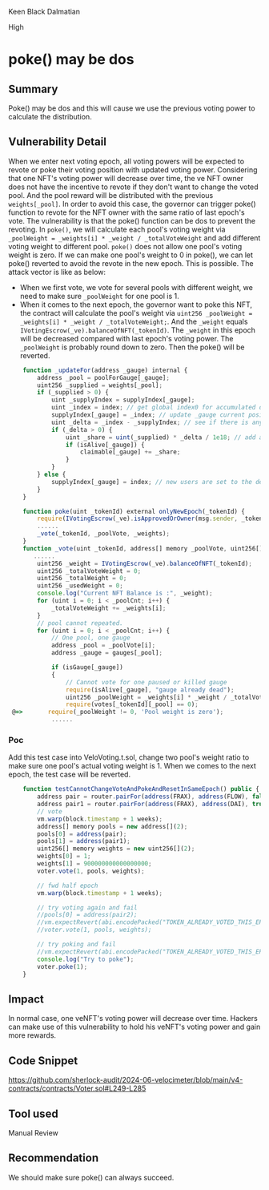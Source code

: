 Keen Black Dalmatian

High

# poke() may be dos

## Summary
Poke() may be dos and this will cause we use the previous voting power to calculate the distribution.

## Vulnerability Detail
When we enter next voting epoch, all voting powers will be expected to revote or poke their voting position with updated voting power.  Considering that one NFT's voting power will decrease over time, the ve NFT owner does not have the incentive to revote if they don't want to change the voted pool. And the pool reward will be distributed with the previous `weights[_pool]`. In order to avoid this case, the governor can trigger poke() function to revote for the NFT owner with the same ratio of last epoch's vote.
The vulnerability is that the poke() function can be dos to prevent the revoting.
In `poke()`, we will calculate each pool's voting weight via `_poolWeight = _weights[i] * _weight / _totalVoteWeight` and add different voting weight to different pool. `poke()` does not allow one pool's voting weight is zero. If we can make one pool's weight to 0 in poke(), we can let poke() reverted to avoid the revote in the new epoch.
This is possible. The attack vector is like as below:
- When we first vote, we vote for several pools with different weight, we need to make sure `_poolWeight` for one pool is 1.
- When it comes to the next epoch, the governor want to poke this NFT, the contract will calculate the pool's weight via `uint256 _poolWeight = _weights[i] * _weight / _totalVoteWeight;`. And the `_weight` equals `IVotingEscrow(_ve).balanceOfNFT(_tokenId)`. The `_weight` in this epoch will be decreased compared with last epoch's voting power. The `_poolWeight` is probably round down to zero. Then the poke() will be reverted.


```javascript
    function _updateFor(address _gauge) internal {
        address _pool = poolForGauge[_gauge];
        uint256 _supplied = weights[_pool];
        if (_supplied > 0) {
            uint _supplyIndex = supplyIndex[_gauge];
            uint _index = index; // get global index0 for accumulated distro
            supplyIndex[_gauge] = _index; // update _gauge current position to global position
            uint _delta = _index - _supplyIndex; // see if there is any difference that need to be accrued
            if (_delta > 0) {
                uint _share = uint(_supplied) * _delta / 1e18; // add accrued difference for each supplied token
                if (isAlive[_gauge]) {
                    claimable[_gauge] += _share;
                }
            }
        } else {
            supplyIndex[_gauge] = index; // new users are set to the default global state
        }
    }
```
```javascript
    function poke(uint _tokenId) external onlyNewEpoch(_tokenId) {
        require(IVotingEscrow(_ve).isApprovedOrOwner(msg.sender, _tokenId) || msg.sender == governor);
        ......
        _vote(_tokenId, _poolVote, _weights);
    }
    function _vote(uint _tokenId, address[] memory _poolVote, uint256[] memory _weights) internal {
       ......
        uint256 _weight = IVotingEscrow(_ve).balanceOfNFT(_tokenId);
        uint256 _totalVoteWeight = 0;
        uint256 _totalWeight = 0;
        uint256 _usedWeight = 0;
        console.log("Current NFT Balance is :", _weight);
        for (uint i = 0; i < _poolCnt; i++) {
            _totalVoteWeight += _weights[i];
        }
        // pool cannot repeated.
        for (uint i = 0; i < _poolCnt; i++) {
            // One pool, one gauge
            address _pool = _poolVote[i];
            address _gauge = gauges[_pool];

            if (isGauge[_gauge])
            {
                // Cannot vote for one paused or killed gauge
                require(isAlive[_gauge], "gauge already dead");
                uint256 _poolWeight = _weights[i] * _weight / _totalVoteWeight;
                require(votes[_tokenId][_pool] == 0);
 @=>       require(_poolWeight != 0, 'Pool weight is zero');
            ......
```

### Poc
Add this test case into VeloVoting.t.sol, change two pool's weight ratio to make sure one pool's actual voting weight is 1. When we comes to the next epoch, the test case will be reverted.
```javascript
    function testCannotChangeVoteAndPokeAndResetInSameEpoch() public {
        address pair = router.pairFor(address(FRAX), address(FLOW), false);
        address pair1 = router.pairFor(address(FRAX), address(DAI), true);
        // vote
        vm.warp(block.timestamp + 1 weeks);
        address[] memory pools = new address[](2);
        pools[0] = address(pair);
        pools[1] = address(pair1);
        uint256[] memory weights = new uint256[](2);
        weights[0] = 1;
        weights[1] = 900000000000000000;
        voter.vote(1, pools, weights);

        // fwd half epoch
        vm.warp(block.timestamp + 1 weeks);

        // try voting again and fail
        //pools[0] = address(pair2);
        //vm.expectRevert(abi.encodePacked("TOKEN_ALREADY_VOTED_THIS_EPOCH"));
        //voter.vote(1, pools, weights);

        // try poking and fail
        //vm.expectRevert(abi.encodePacked("TOKEN_ALREADY_VOTED_THIS_EPOCH"));
        console.log("Try to poke");
        voter.poke(1);
    }

```

## Impact
In normal case, one veNFT's voting power will decrease over time. Hackers can make use of this vulnerability to hold his veNFT's voting power and gain more rewards.

## Code Snippet
https://github.com/sherlock-audit/2024-06-velocimeter/blob/main/v4-contracts/contracts/Voter.sol#L249-L285

## Tool used

Manual Review

## Recommendation
We should make sure poke() can always succeed.